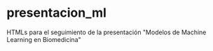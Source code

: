 # presentacion_ml
HTMLs para el seguimiento de la presentación "Modelos de Machine Learning en Biomedicina"
